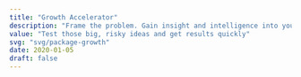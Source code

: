 ```yaml
---
title: "Growth Accelerator"
description: "Frame the problem. Gain insight and intelligence into your current or prospective customers and figure out where to go next."
value: "Test those big, risky ideas and get results quickly"
svg: "svg/package-growth"
date: 2020-01-05
draft: false
---
```



